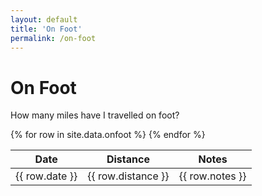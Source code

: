 ```yaml
---
layout: default
title: 'On Foot'
permalink: /on-foot
---
```


# On Foot

How many miles have I travelled on foot?

<table>
  <thead>
    <tr>
      <th>Date</th>
      <th>Distance</th>
      <th>Notes</th>
    </tr>
  </thead>

  <tbody>
  {% for row in site.data.onfoot %}
    <tr>
      <td>{{ row.date }}</td>
      <td class="numeric">{{ row.distance }}</td>
      <td>{{ row.notes }}</td>
    </tr>
  {% endfor %}
  </tbody>
</table>
